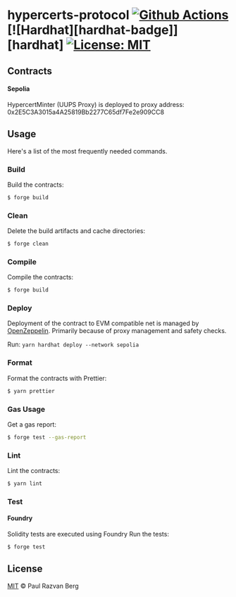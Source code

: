 # hypercerts-protocol [![Github Actions][gha-badge]][gha] [![Hardhat][hardhat-badge]][hardhat] [![License: MIT][license-badge]][license]

[gha]: https://github.com/bitbeckers/foundry-infinitoken-poc/actions
[gha-badge]: https://github.com/bitbeckers/foundry-infinitoken-poc/actions/workflows/ci.yml/badge.svg
[foundry]: https://getfoundry.sh/
[foundry-badge]: https://img.shields.io/badge/Built%20with-Foundry-FFDB1C.svg
[license]: https://opensource.org/licenses/MIT
[license-badge]: https://img.shields.io/badge/License-MIT-blue.svg

## Contracts

#### Sepolia

HypercertMinter (UUPS Proxy) is deployed to proxy address: 0x2E5C3A3015a4A25819Bb2277C65df7Fe2e909CC8

## Usage

Here's a list of the most frequently needed commands.

### Build

Build the contracts:

```sh
$ forge build
```

### Clean

Delete the build artifacts and cache directories:

```sh
$ forge clean
```

### Compile

Compile the contracts:

```sh
$ forge build
```

### Deploy

Deployment of the contract to EVM compatible net is managed by
[OpenZeppelin](https://docs.openzeppelin.com/upgrades-plugins/1.x/api-hardhat-upgrades). Primarily because of proxy
management and safety checks.

Run: `yarn hardhat deploy --network sepolia`

### Format

Format the contracts with Prettier:

```sh
$ yarn prettier
```

### Gas Usage

Get a gas report:

```sh
$ forge test --gas-report
```

### Lint

Lint the contracts:

```sh
$ yarn lint
```

### Test

#### Foundry

Solidity tests are executed using Foundry Run the tests:

```sh
$ forge test

```

## License

[MIT](./LICENSE.md) © Paul Razvan Berg
